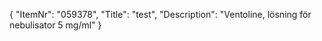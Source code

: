 {
  "ItemNr": "059378",
  "Title": "test",
  "Description": "Ventoline, lösning för nebulisator 5 mg/ml"
}